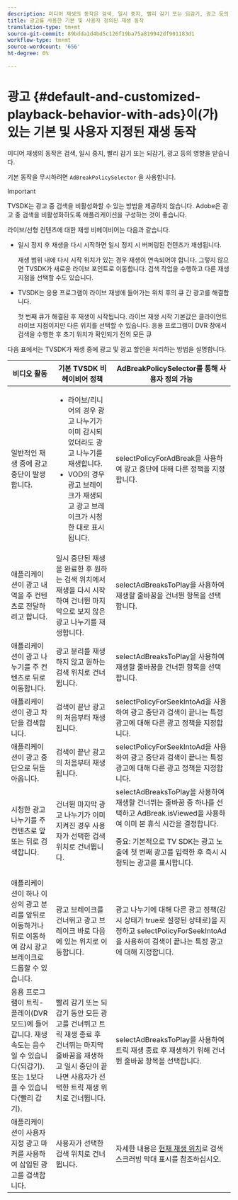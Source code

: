 ```yaml
---
description: 미디어 재생의 동작은 검색, 일시 중지, 빨리 감기 또는 되감기, 광고 등의 영향을 받습니다.
title: 광고를 사용한 기본 및 사용자 정의된 재생 동작
translation-type: tm+mt
source-git-commit: 89bdda1d4bd5c126f19ba75a819942df901183d1
workflow-type: tm+mt
source-wordcount: '656'
ht-degree: 0%

---
```



# 광고 {#default-and-customized-playback-behavior-with-ads}이(가) 있는 기본 및 사용자 지정된 재생 동작

미디어 재생의 동작은 검색, 일시 중지, 빨리 감기 또는 되감기, 광고 등의 영향을 받습니다.

기본 동작을 무시하려면 `AdBreakPolicySelector` 을 사용합니다.

>[!IMPORTANT]
>
>TVSDK는 광고 중 검색을 비활성화할 수 있는 방법을 제공하지 않습니다. Adobe은 광고 중 검색을 비활성화하도록 애플리케이션을 구성하는 것이 좋습니다.

라이브/선형 컨텐츠에 대한 재생 비헤이비어는 다음과 같습니다.

* 일시 정지 후 재생을 다시 시작하면 일시 정지 시 버퍼링된 컨텐츠가 재생됩니다.

   재생 범위 내에 다시 시작 위치가 있는 경우 재생이 연속되어야 합니다. 그렇지 않으면 TVSDK가 새로운 라이브 포인트로 이동합니다. 검색 작업을 수행하고 다른 재생 지점을 선택할 수도 있습니다.
* TVSDK는 응용 프로그램이 라이브 재생에 들어가는 위치 후의 큐 간 광고를 해결합니다.

   첫 번째 큐가 해결된 후 재생이 시작됩니다. 라이브 재생 시작 기본값은 클라이언트 라이브 지점이지만 다른 위치를 선택할 수 있습니다. 응용 프로그램이 DVR 창에서 검색을 수행한 후 초기 위치가 확인되기 전의 모든 큐

다음 표에서는 TVSDK가 재생 중에 광고 및 광고 할인을 처리하는 방법을 설명합니다.

<table id="table_466538B1C2A646B89EB4F9AA111203BE"> 
 <thead> 
  <tr> 
   <th colname="col1" class="entry"> <b>비디오 활동</b> </th> 
   <th colname="col2" class="entry"> <b>기본 TVSDK 비헤이비어 정책</b> </th> 
   <th colname="col3" class="entry"><b>AdBreakPolicySelector를 통해  <span class="codeph"> 사용자 정의 가능</b></span> </th> 
  </tr>
 </thead>
 <tbody> 
  <tr> 
   <td colname="col1"> 일반적인 재생 중에 광고 중단이 발생합니다. </td> 
   <td colname="col2"> 
    <ul id="ul_10D2638676EA4ADDA718E61BD4FDC1D2"> 
     <li id="li_D5CC30F063934C738971E2E8AF00C137"> 라이브/리니어의 경우 광고 나누기가 이미 감시되었더라도 광고 나누기를 재생합니다. </li> 
     <li id="li_D962C0938DA74186AE99D117E5A74E38">VOD의 경우 광고 브레이크가 재생되고 광고 브레이크가 시청한 대로 표시됩니다. </li> 
    </ul> </td> 
   <td colname="col3"><span class="codeph"> selectPolicyForAdBreak</span>을 사용하여 광고 중단에 대해 다른 정책을 지정합니다. </td> 
  </tr> 
  <tr> 
   <td colname="col1"> 애플리케이션이 광고 내역을 주 컨텐츠로 전달하려고 합니다. </td> 
   <td colname="col2"> 일시 중단된 재생을 완료한 후 원하는 검색 위치에서 재생을 다시 시작하여 건너뛴 마지막으로 보지 않은 광고 나누기를 재생합니다. </td> 
   <td colname="col3"><span class="codeph"> selectAdBreaksToPlay</span>을 사용하여 재생할 줄바꿈을 건너뛴 항목을 선택합니다. </td> 
  </tr> 
  <tr> 
   <td colname="col1"> 애플리케이션이 광고 나누기를 주 컨텐츠로 뒤로 이동합니다. </td> 
   <td colname="col2"> 광고 분리를 재생하지 않고 원하는 검색 위치로 건너뜁니다. </td> 
   <td colname="col3"><span class="codeph"> selectAdBreaksToPlay</span>을 사용하여 재생할 줄바꿈을 건너뛴 항목을 선택합니다.                      </td> 
  </tr> 
  <tr> 
   <td colname="col1"> 애플리케이션이 광고 차단을 검색합니다. </td> 
   <td colname="col2"> 검색이 끝난 광고의 처음부터 재생됩니다. </td> 
   <td colname="col3"><span class="codeph"> selectPolicyForSeekIntoAd</span>을 사용하여 광고 중단과 검색이 끝나는 특정 광고에 대해 다른 광고 정책을 지정합니다. </td> 
  </tr> 
  <tr> 
   <td colname="col1"> 애플리케이션이 광고 중단으로 뒤돌아옵니다. </td> 
   <td colname="col2"> 검색이 끝난 광고의 처음부터 재생됩니다. </td> 
   <td colname="col3"><span class="codeph"> selectPolicyForSeekIntoAd</span>을 사용하여 광고 중단과 검색이 끝나는 특정 광고에 대해 다른 광고 정책을 지정합니다. </td> 
  </tr> 
  <tr> 
   <td colname="col1"> 시청한 광고 나누기를 주 컨텐츠로 앞 또는 뒤로 검색합니다. </td> 
   <td colname="col2"> 건너뛴 마지막 광고 나누기가 이미 지켜진 경우 사용자가 선택한 검색 위치로 건너뜁니다. </td> 
   <td colname="col3"><span class="codeph"> selectAdBreaksToPlay</span>을 사용하여 재생할 건너뛰는 줄바꿈 중 하나를 선택하고 <span class="codeph"> AdBreak.isViewed</span>을 사용하여 이미 본 휴식 시간을 결정합니다. <p>중요: 기본적으로 TV SDK는 광고 노출에 첫 번째 광고를 입력한 후 즉시 시청되는 광고를 표시합니다. </p> </td> 
  </tr> 
  <tr> 
   <td colname="col1"> 애플리케이션이 하나 이상의 광고 분리를 앞뒤로 이동하거나 뒤로 이동하여 감시 광고 브레이크로 드롭할 수 있습니다. </td> 
   <td colname="col2"> 광고 브레이크를 건너뛰고 광고 브레이크 바로 다음에 있는 위치로 이동합니다. </td> 
   <td colname="col3">광고 나누기에 대해 다른 광고 정책(감시 상태가 true로 설정된 상태로)을 지정하고 <span class="codeph"> selectPolicyForSeekIntoAd</span>을 사용하여 검색이 끝나는 특정 광고에 대해 지정합니다. </td> 
  </tr> 
  <tr> 
   <td colname="col1"> 응용 프로그램이 트릭-플레이(DVR 모드)에 들어갑니다. 재생 속도는 음수일 수 있습니다(되감기). 또는 1보다 클 수 있습니다(빨리 감기). </td> 
   <td colname="col2"> 빨리 감기 또는 되감기 동안 모든 광고를 건너뛰고 트릭 재생 종료 후 건너뛰는 마지막 줄바꿈을 재생하고 일시 중단이 끝나면 사용자가 선택한 트릭 재생 위치로 건너뜁니다. </td> 
   <td colname="col3"><span class="codeph"> selectAdBreaksToPlay</span>를 사용하여 트릭 재생 종료 후 재생하기 위해 건너뛴 줄바꿈 항목을 선택합니다. </td> 
  </tr> 
  <tr> 
   <td colname="col1"> 애플리케이션이 사용자 지정 광고 마커를 사용하여 삽입된 광고를 검색합니다. </td> 
   <td colname="col2"> 사용자가 선택한 검색 위치로 건너뜁니다. </td> 
   <td colname="col3">자세한 내용은 <a href="../../../tvsdk-3x-android-prog/android-3x-content-playback-options-android2/ui-configure/android-3x-ui-seek-scrub-bar-display.md" format="dita" scope="local"> 현재 재생 위치</a>로 검색 스크러빙 막대 표시를 참조하십시오. </td> 
  </tr> 
 </tbody> 
</table>

